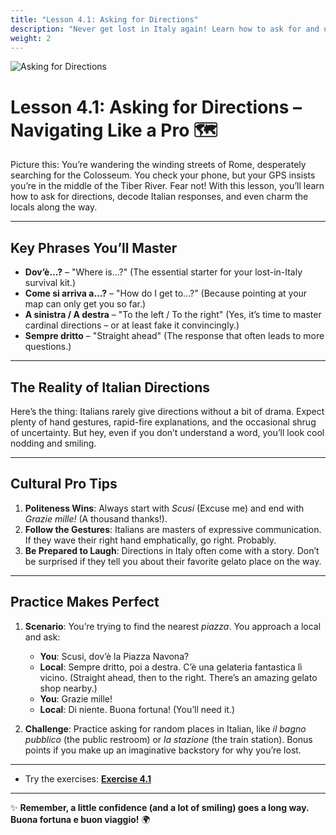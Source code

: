 ```yaml
---
title: "Lesson 4.1: Asking for Directions"
description: "Never get lost in Italy again! Learn how to ask for and understand directions with flair."
weight: 2
---
```


![Asking for Directions](/images/beginner-level/asking-for-directions/asking-for-directions.webp)

# Lesson 4.1: Asking for Directions – Navigating Like a Pro 🗺️

Picture this: You’re wandering the winding streets of Rome, desperately searching for the Colosseum. You check your phone, but your GPS insists you’re in the middle of the Tiber River. Fear not! With this lesson, you’ll learn how to ask for directions, decode Italian responses, and even charm the locals along the way.

---

## Key Phrases You’ll Master

- **Dov’è...?** – "Where is...?" (The essential starter for your lost-in-Italy survival kit.)
- **Come si arriva a...?** – "How do I get to...?" (Because pointing at your map can only get you so far.)
- **A sinistra / A destra** – "To the left / To the right" (Yes, it’s time to master cardinal directions – or at least fake it convincingly.)
- **Sempre dritto** – "Straight ahead" (The response that often leads to more questions.)

---

## The Reality of Italian Directions

Here’s the thing: Italians rarely give directions without a bit of drama. Expect plenty of hand gestures, rapid-fire explanations, and the occasional shrug of uncertainty. But hey, even if you don’t understand a word, you’ll look cool nodding and smiling.

---

## Cultural Pro Tips

1. **Politeness Wins**: Always start with *Scusi* (Excuse me) and end with *Grazie mille!* (A thousand thanks!).
2. **Follow the Gestures**: Italians are masters of expressive communication. If they wave their right hand emphatically, go right. Probably.
3. **Be Prepared to Laugh**: Directions in Italy often come with a story. Don’t be surprised if they tell you about their favorite gelato place on the way.

---

## Practice Makes Perfect

1. **Scenario**: You’re trying to find the nearest *piazza*. You approach a local and ask:
   - **You**: Scusi, dov’è la Piazza Navona?  
   - **Local**: Sempre dritto, poi a destra. C’è una gelateria fantastica lì vicino. (Straight ahead, then to the right. There’s an amazing gelato shop nearby.)  
   - **You**: Grazie mille!  
   - **Local**: Di niente. Buona fortuna! (You’ll need it.)

2. **Challenge**: Practice asking for random places in Italian, like *il bagno pubblico* (the public restroom) or *la stazione* (the train station). Bonus points if you make up an imaginative backstory for why you’re lost.

---

- Try the exercises: [**Exercise 4.1**](../exercise4.1/)

---

✨ **Remember, a little confidence (and a lot of smiling) goes a long way. Buona fortuna e buon viaggio!** 🌍
